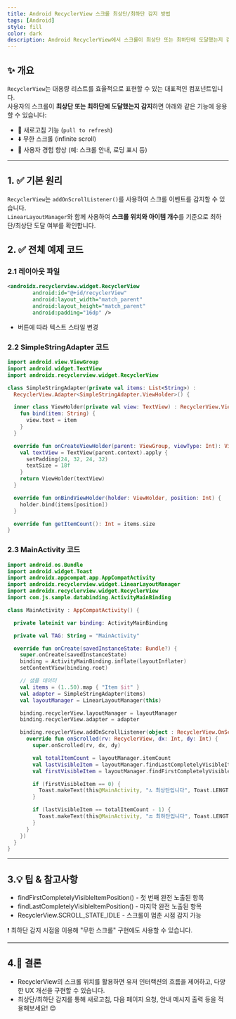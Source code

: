 ```yaml
---
title: Android RecyclerView 스크롤 최상단/최하단 감지 방법
tags: [Android]
style: fill
color: dark
description: Android RecyclerView에서 스크롤이 최상단 또는 최하단에 도달했는지 감지하는 방법을 예제와 함께 소개합니다.
---
```


## ✨ 개요

`RecyclerView`는 대용량 리스트를 효율적으로 표현할 수 있는 대표적인 컴포넌트입니다.  
사용자의 스크롤이 **최상단 또는 최하단에 도달했는지 감지**하면 아래와 같은 기능에 응용할 수 있습니다:

- 🔁 새로고침 기능 (`pull to refresh`)
- ⬇️ 무한 스크롤 (infinite scroll)
- 🎯 사용자 경험 향상 (예: 스크롤 안내, 로딩 표시 등)

---

## 1. ✅ 기본 원리

`RecyclerView`는 `addOnScrollListener()`를 사용하여 스크롤 이벤트를 감지할 수 있습니다.  
`LinearLayoutManager`와 함께 사용하여 **스크롤 위치와 아이템 개수**를 기준으로 최하단/최상단 도달 여부를 확인합니다.

## 2. ✅ 전체 예제 코드

### 2.1 레이아웃 파일

```xml
<androidx.recyclerview.widget.RecyclerView
        android:id="@+id/recyclerView"
        android:layout_width="match_parent"
        android:layout_height="match_parent"
        android:padding="16dp" />
```
- 버튼에 따라 텍스트 스타일 변경

### 2.2  SimpleStringAdapter 코드

```kotlin
import android.view.ViewGroup
import android.widget.TextView
import androidx.recyclerview.widget.RecyclerView

class SimpleStringAdapter(private val items: List<String>) :
  RecyclerView.Adapter<SimpleStringAdapter.ViewHolder>() {

  inner class ViewHolder(private val view: TextView) : RecyclerView.ViewHolder(view) {
    fun bind(item: String) {
      view.text = item
    }
  }

  override fun onCreateViewHolder(parent: ViewGroup, viewType: Int): ViewHolder {
    val textView = TextView(parent.context).apply {
      setPadding(24, 32, 24, 32)
      textSize = 18f
    }
    return ViewHolder(textView)
  }

  override fun onBindViewHolder(holder: ViewHolder, position: Int) {
    holder.bind(items[position])
  }

  override fun getItemCount(): Int = items.size
}

```

### 2.3 MainActivity 코드

```kotlin
import android.os.Bundle
import android.widget.Toast
import androidx.appcompat.app.AppCompatActivity
import androidx.recyclerview.widget.LinearLayoutManager
import androidx.recyclerview.widget.RecyclerView
import com.js.sample.databinding.ActivityMainBinding

class MainActivity : AppCompatActivity() {

  private lateinit var binding: ActivityMainBinding

  private val TAG: String = "MainActivity"

  override fun onCreate(savedInstanceState: Bundle?) {
    super.onCreate(savedInstanceState)
    binding = ActivityMainBinding.inflate(layoutInflater)
    setContentView(binding.root)

    // 샘플 데이터
    val items = (1..50).map { "Item $it" }
    val adapter = SimpleStringAdapter(items)
    val layoutManager = LinearLayoutManager(this)

    binding.recyclerView.layoutManager = layoutManager
    binding.recyclerView.adapter = adapter

    binding.recyclerView.addOnScrollListener(object : RecyclerView.OnScrollListener() {
      override fun onScrolled(rv: RecyclerView, dx: Int, dy: Int) {
        super.onScrolled(rv, dx, dy)

        val totalItemCount = layoutManager.itemCount
        val lastVisibleItem = layoutManager.findLastCompletelyVisibleItemPosition()
        val firstVisibleItem = layoutManager.findFirstCompletelyVisibleItemPosition()

        if (firstVisibleItem == 0) {
          Toast.makeText(this@MainActivity, "🔝 최상단입니다", Toast.LENGTH_SHORT).show()
        }

        if (lastVisibleItem == totalItemCount - 1) {
          Toast.makeText(this@MainActivity, "🔚 최하단입니다", Toast.LENGTH_SHORT).show()
        }
      }
    })
  }
}
```

---

## 3.💡 **팁 & 참고사항**

- findFirstCompletelyVisibleItemPosition() - 첫 번째 완전 노출된 항목 
- findLastCompletelyVisibleItemPosition() - 마지막 완전 노출된 항목 
- RecyclerView.SCROLL_STATE_IDLE - 스크롤이 멈춘 시점 감지 가능

❗ 최하단 감지 시점을 이용해 "무한 스크롤" 구현에도 사용할 수 있습니다.

---

## 4.🧠 **결론**

- RecyclerView의 스크롤 위치를 활용하면 유저 인터랙션의 흐름을 제어하고, 다양한 UX 개선을 구현할 수 있습니다. 
- 최상단/최하단 감지를 통해 새로고침, 다음 페이지 요청, 안내 메시지 출력 등을 적용해보세요! 😊